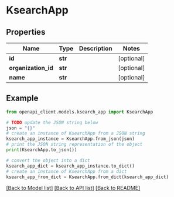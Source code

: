 # KsearchApp


## Properties

Name | Type | Description | Notes
------------ | ------------- | ------------- | -------------
**id** | **str** |  | [optional] 
**organization_id** | **str** |  | [optional] 
**name** | **str** |  | [optional] 

## Example

```python
from openapi_client.models.ksearch_app import KsearchApp

# TODO update the JSON string below
json = "{}"
# create an instance of KsearchApp from a JSON string
ksearch_app_instance = KsearchApp.from_json(json)
# print the JSON string representation of the object
print(KsearchApp.to_json())

# convert the object into a dict
ksearch_app_dict = ksearch_app_instance.to_dict()
# create an instance of KsearchApp from a dict
ksearch_app_from_dict = KsearchApp.from_dict(ksearch_app_dict)
```
[[Back to Model list]](../README.md#documentation-for-models) [[Back to API list]](../README.md#documentation-for-api-endpoints) [[Back to README]](../README.md)


